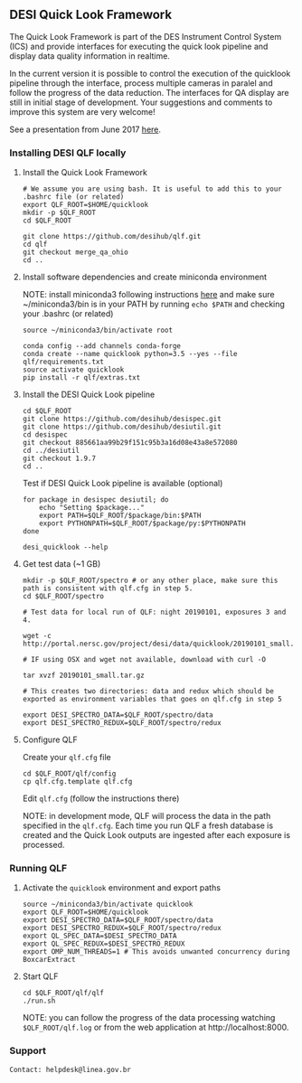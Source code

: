 ## DESI Quick Look Framework

The Quick Look Framework is part of the DES Instrument Control System (ICS) and provide interfaces for executing the quick look pipeline and display data quality information in realtime. 

In the current version it is possible to control the execution of the quicklook pipeline through the interface, process multiple cameras in paralel and follow the progress of the data reduction. The interfaces for QA display are still in initial stage of development. Your suggestions and comments to improve this system are very welcome!  

See a presentation from June 2017 [here](https://desi.lbl.gov/DocDB/cgi-bin/private/ShowDocument?docid=3024).

### Installing DESI QLF locally

1. Install the Quick Look Framework 

    ```
    # We assume you are using bash. It is useful to add this to your .bashrc file (or related)
    export QLF_ROOT=$HOME/quicklook
    mkdir -p $QLF_ROOT
    cd $QLF_ROOT
   
    git clone https://github.com/desihub/qlf.git
    cd qlf
    git checkout merge_qa_ohio
    cd ..
    ```

2. Install software dependencies and create miniconda environment 

    NOTE: install miniconda3 following instructions [here](https://conda.io/docs/install/quick.html) and make sure ~/miniconda3/bin is in your PATH by running `echo $PATH` and checking your .bashrc (or related)

    ```
    source ~/miniconda3/bin/activate root
    ```
   
    ```
    conda config --add channels conda-forge
    conda create --name quicklook python=3.5 --yes --file qlf/requirements.txt
    source activate quicklook 
    pip install -r qlf/extras.txt
    ```

3. Install the DESI Quick Look pipeline 

    ```
    cd $QLF_ROOT
    git clone https://github.com/desihub/desispec.git 
    git clone https://github.com/desihub/desiutil.git
    cd desispec
    git checkout 885661aa99b29f151c95b3a16d08e43a8e572080
    cd ../desiutil
    git checkout 1.9.7
    cd ..
    ```
  
    Test if DESI Quick Look pipeline is available (optional)
    ```
    for package in desispec desiutil; do
        echo "Setting $package..."
        export PATH=$QLF_ROOT/$package/bin:$PATH
        export PYTHONPATH=$QLF_ROOT/$package/py:$PYTHONPATH
    done
    
    desi_quicklook --help
    ```
    
4. Get test data (~1 GB)

    ```
    mkdir -p $QLF_ROOT/spectro # or any other place, make sure this path is consistent with qlf.cfg in step 5.
    cd $QLF_ROOT/spectro
    
    # Test data for local run of QLF: night 20190101, exposures 3 and 4.
 
    wget -c http://portal.nersc.gov/project/desi/data/quicklook/20190101_small.tar.gz 
    
    # IF using OSX and wget not available, download with curl -O
    
    tar xvzf 20190101_small.tar.gz
    
    # This creates two directories: data and redux which should be exported as environment variables that goes on qlf.cfg in step 5

    export DESI_SPECTRO_DATA=$QLF_ROOT/spectro/data
    export DESI_SPECTRO_REDUX=$QLF_ROOT/spectro/redux

    ```

5. Configure QLF

   
    Create your `qlf.cfg` file

    ```
    cd $QLF_ROOT/qlf/config
    cp qlf.cfg.template qlf.cfg
    
    ```
    
    Edit `qlf.cfg` (follow the instructions there)
    
    NOTE: in development mode, QLF will process the data in the path specified in the `qlf.cfg`. 
    Each time you run QLF a fresh database is created and the Quick Look outputs are ingested after each exposure is processed. 



### Running QLF

1. Activate the `quicklook` environment and export paths
    
    ```
    source ~/miniconda3/bin/activate quicklook
    export QLF_ROOT=$HOME/quicklook
    export DESI_SPECTRO_DATA=$QLF_ROOT/spectro/data
    export DESI_SPECTRO_REDUX=$QLF_ROOT/spectro/redux
    export QL_SPEC_DATA=$DESI_SPECTRO_DATA
    export QL_SPEC_REDUX=$DESI_SPECTRO_REDUX
    export OMP_NUM_THREADS=1 # This avoids unwanted concurrency during BoxcarExtract

    ```

2. Start QLF
    ```
    cd $QLF_ROOT/qlf/qlf
    ./run.sh
    ```
    
    NOTE: you can follow the progress of the data processing watching `$QLF_ROOT/qlf.log` or from the web application at http://localhost:8000.

### Support


    Contact: helpdesk@linea.gov.br
    

